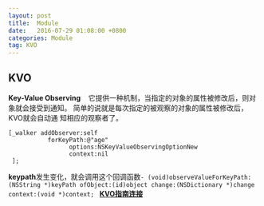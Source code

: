 ```yaml
---
layout: post
title:  Module
date:   2016-07-29 01:08:00 +0800
categories: Module
tag: KVO
---
```


## KVO

**Key-Value Observing**
&nbsp;&nbsp;&nbsp;它提供一种机制，当指定的对象的属性被修改后，则对象就会接受到通知。
简单的说就是每次指定的被观察的对象的属性被修改后，KVO就会自动通
知相应的观察者了。
```
[_walker addObserver:self
           forKeyPath:@"age"
                 options:NSKeyValueObservingOptionNew
                 context:nil
 ];
```
**keypath**发生变化，就会调用这个回调函数`- (void)observeValueForKeyPath:(NSString *)keyPath ofObject:(id)object change:(NSDictionary *)change context:(void *)context;
`
**[KVO指南连接](http://www.cocoachina.com/ios/20160803/17265.html)**
